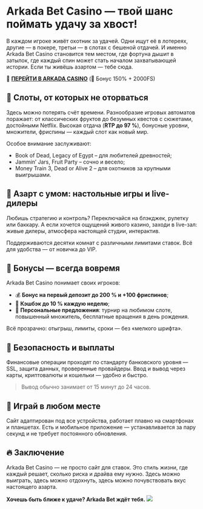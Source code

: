 # Arkada Bet Casino — твой шанс поймать удачу за хвост!

В каждом игроке живёт охотник за удачей. Одни ищут её в лотереях, другие — в покере, третьи — в слотах с бешеной отдачей. И именно Arkada Bet Casino становится тем местом, где фортуна дышит в затылок, где каждый спин может стать началом захватывающей истории. Если ты живёшь азартом — тебе сюда.

🎰 **[ПЕРЕЙТИ В ARKADA CASINO](https://clck.ru/3Mmm8a "ПЕРЕЙТИ В ARKADA CASINO")** (🎁 Бонус 150% + 2000FS)

## 🎰 Слоты, от которых не оторваться
Здесь можно потерять счёт времени. Разнообразие игровых автоматов поражает: от классических фруктов до безумных квестов с сюжетами, достойными Netflix. Высокая отдача (**RTP до 97 %**), бонусные уровни, множители, фриспины — каждый слот как новый мир.

Особое внимание заслуживают:

*   Book of Dead, Legacy of Egypt – для любителей древностей;
*   Jammin’ Jars, Fruit Party – сочно и весело;
*   Money Train 3, Dead or Alive 2 – для охотников за крупными выигрышами.

## 🧠 Азарт с умом: настольные игры и live-дилеры
Любишь стратегию и контроль? Переключайся на блэкджек, рулетку или баккару. А если хочется ощущений живого казино, заходи в live-зал: живые дилеры, атмосфера настоящей студии, интерактив.

Поддерживаются десятки комнат с различными лимитами ставок. Всё для удобства — от новичка до VIP.

## 🎁 Бонусы — всегда вовремя
Arkada Bet Casino понимает своих игроков:

*   💰 **Бонус на первый депозит до 200 % и +100 фриспинов**;
*   🔁 **Кэшбэк до 10 % каждую неделю**;
*   🔄 **Персональные предложения**: турнир на любимом слоте, повышенный множитель, бесплатные вращения в день рождения.

Всё прозрачно: отыгрыш, лимиты, сроки — без «мелкого шрифта».

## 🔐 Безопасность и выплаты
Финансовые операции проходят по стандарту банковского уровня — SSL, защита данных, проверенные провайдеры. Ввод и вывод через карты, криптовалюты и кошельки — удобно и быстро.

> Вывод обычно занимает от 15 минут до 24 часов.

## 📱 Играй в любом месте
Сайт адаптирован под все устройства, работает плавно на смартфонах и планшетах. Есть и мобильное приложение — устанавливается за пару секунд и не требует постоянного обновления.

## 🔥 Заключение
Arkada Bet Casino — не просто сайт для ставок. Это стиль жизни, где каждый решает, сколько риска и драйва ему нужно. Здесь можно выиграть, здесь можно отдохнуть, здесь можно почувствовать вкус настоящего азарта.

**Хочешь быть ближе к удаче? Arkada Bet ждёт тебя.**
[![](https://i.ibb.co/yF8tXZFh/arkada-banner.png)](https://clck.ru/3Mmm8a)
